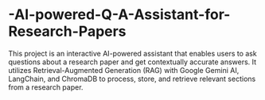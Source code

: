 # -AI-powered-Q-A-Assistant-for-Research-Papers
This project is an interactive AI-powered assistant that enables users to ask questions about a research paper and get contextually accurate answers. It utilizes Retrieval-Augmented Generation (RAG) with Google Gemini AI, LangChain, and ChromaDB to process, store, and retrieve relevant sections from a research paper.
